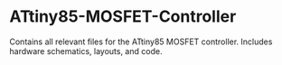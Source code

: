 # ATtiny85-MOSFET-Controller
Contains all relevant files for the ATtiny85 MOSFET controller. Includes hardware schematics, layouts, and code.
